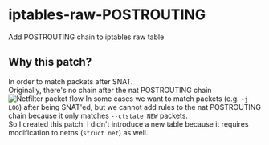 # iptables-raw-POSTROUTING
Add POSTROUTING chain to iptables raw table

## Why this patch?
In order to match packets after SNAT.  
Originally, there's no chain after the nat POSTROUTING chain  
![Netfilter packet flow](https://upload.wikimedia.org/wikipedia/commons/3/37/Netfilter-packet-flow.svg)
In some cases we want to match packets (e.g. `-j LOG`) after being SNAT'ed, but we cannot add rules to the nat POSTROUTING chain because it only matches `--ctstate NEW` packets.  
So I created this patch. I didn't introduce a new table because it requires modification to netns (`struct net`) as well.
